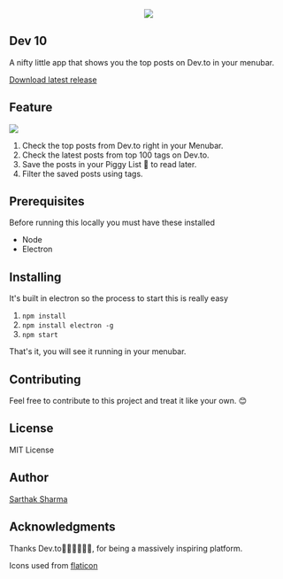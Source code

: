 <div align="center">
  <img src="https://i.imgur.com/UGrxkOc.png">
</div>

## Dev 10

A nifty little app that shows you the top posts on Dev.to in your menubar.

[Download latest release](https://github.com/sarthology/Dev10/releases)

## Feature

![](https://i.imgur.com/KE69o2J.png)


1. Check the top posts from Dev.to right in your Menubar.
2. Check the latest posts from top 100 tags on Dev.to.
3. Save the posts in your Piggy List 🐷 to read later.
4. Filter the saved posts using tags.


## Prerequisites

Before running this locally you must have these installed

+ Node
+ Electron

## Installing

It's built in electron so the process to start this is really easy

1. `npm install`
2. `npm install electron -g`
3. `npm start`

That's it, you will see it running in your menubar.

## Contributing

Feel free to contribute to this project and treat it like your own. 😊 


## License

MIT License

## Author

[Sarthak Sharma](https://twitter.com/sarthology)

## Acknowledgments

Thanks Dev.to👩🏻‍💻👨🏻‍💻, for being a massively inspiring platform.

Icons used from [flaticon](https://flaticon.com)
